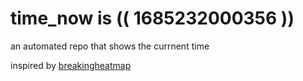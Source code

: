 # time_now is (( 1685232000356 ))

an automated repo that shows the currnent time

inspired by [breakingheatmap](https://github.com/breakingheatmap/breakingheatmap)